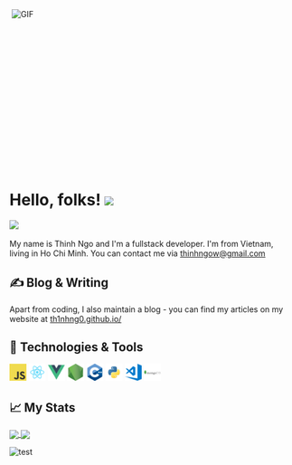 <img align="right" alt="GIF" src="https://media.giphy.com/media/xUA7bdpLxQhsSQdyog/giphy.gif" width="500" height="320" />


# Hello, folks! <img src="https://raw.githubusercontent.com/MartinHeinz/MartinHeinz/master/wave.gif" width="30px">
![](https://komarev.com/ghpvc/?username=th1nhng0)

My name is Thinh Ngo and I'm a fullstack developer. I'm from Vietnam, living in Ho Chi Minh. You can contact me via  <a href="mailto:thinhngow@gmail.com"> thinhngow@gmail.com </a>

## &#x270d; Blog & Writing

Apart from coding, I also maintain a blog - you can find my articles on my website at [th1nhng0.github.io/](https://th1nhng0.github.io/) 

## 🔧 Technologies & Tools

<code><img height="30" src="https://raw.githubusercontent.com/github/explore/80688e429a7d4ef2fca1e82350fe8e3517d3494d/topics/javascript/javascript.png"></code>
<code><img height="30" src="https://raw.githubusercontent.com/github/explore/80688e429a7d4ef2fca1e82350fe8e3517d3494d/topics/react/react.png"></code>
<code><img height="30" src="https://raw.githubusercontent.com/github/explore/80688e429a7d4ef2fca1e82350fe8e3517d3494d/topics/vue/vue.png"></code>
<code><img height="30" src="https://raw.githubusercontent.com/github/explore/80688e429a7d4ef2fca1e82350fe8e3517d3494d/topics/nodejs/nodejs.png"></code>
<code><img height="30" src="https://raw.githubusercontent.com/github/explore/80688e429a7d4ef2fca1e82350fe8e3517d3494d/topics/cpp/cpp.png"></code>
<code><img height="30" src="https://raw.githubusercontent.com/github/explore/80688e429a7d4ef2fca1e82350fe8e3517d3494d/topics/python/python.png"></code>
<code><img height="30" src="https://raw.githubusercontent.com/github/explore/80688e429a7d4ef2fca1e82350fe8e3517d3494d/topics/visual-studio-code/visual-studio-code.png"></code>
<code><img height="30" src="https://raw.githubusercontent.com/github/explore/80688e429a7d4ef2fca1e82350fe8e3517d3494d/topics/mongodb/mongodb.png"></code>


## &#x1f4c8; My Stats
<a href="https://github.com/Th1nhNg0/Th1nhNg0">
  <img align="center" src="https://github-readme-streak-stats.herokuapp.com/?user=th1nhng0" />
</a>

<a href="https://github.com/Th1nhNg0/Th1nhNg0">
  <img align="center" src="https://github-readme-stats.vercel.app/api/top-langs/?username=Th1nhNg0&hide=java,html,tex&title_color=ffffff&text_color=c9cacc&icon_color=2bbc8a&bg_color=1d1f21&langs_count=10&layout=compact" />
</a>


![test](https://spotify-recently-played-readme.vercel.app/api?user=21acs5sngq2xkehugtvqkwmuy&count=3)
<!-- 
<a href="https://github.com/Th1nhNg0/Th1nhNg0">
  <img align="center" src="https://github-readme-stats.vercel.app/api?username=Th1nhNg0&show_icons=true&line_height=27&count_private=true&title_color=ffffff&text_color=c9cacc&icon_color=2bbc8a&bg_color=1d1f21" alt="Martin's GitHub Stats" />
</a>
  -->




<!-- Resources -->
<!-- Icons: https://simpleicons.org/ -->
<!-- GitHub Stats: https://github.com/anuraghazra/github-readme-stats -->
<!-- Emojis: https://emojipedia.org/emoji/ -->
<!-- HTML Emojis: https://www.fileformat.info/index.htm -->
<!-- Shields: https://shields.io/ -->
<!-- Awesome GitHub Profile README: https://github.com/abhisheknaiidu/awesome-github-profile-readme -->
